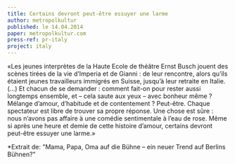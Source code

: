 ```yaml
---
title: Certains devront peut-être essuyer une larme
author: metropolkultur
published: le 14.04.2014
paper: metropolkultur.com
press-ref: pr-italy
project: italy
---
```


«Les jeunes interprètes de la Haute Ecole de théâtre Ernst Busch jouent des scènes tirées de la vie d’Imperia et de Gianni : de leur rencontre, alors qu’ils étaient jeunes travailleurs immigrés en Suisse, jusqu’à leur retraite en Italie. (…) Et chacun de se demander : comment fait-on pour rester aussi longtemps ensemble, et – cela saute aux yeux – avec bonheur même ? Mélange d’amour, d’habitude et de contentement ? Peut-être. Chaque spectateur est libre de trouver sa propre réponse. Une chose est sûre : nous n’avons pas affaire à une comédie sentimentale à l’eau de rose. Même si après une heure et demie de cette histoire d’amour, certains devront peut-être essuyer une larme.»

*Extrait de: "Mama, Papa, Oma auf die Bühne – ein neuer Trend auf Berlins Bühnen?"

